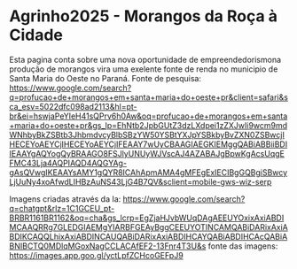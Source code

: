 # Agrinho2025 - Morangos da Roça à Cidade
Esta pagina conta sobre uma nova oportunidade de empreendedorismona produção de morangos vira uma exelente fonte de renda no municipio de Santa Maria do Oeste no Paraná.
Fonte de pesquisa:
https://www.google.com/search?q=profucao+de+morangos+em+santa+maria+do+oeste+pr&client=safari&sca_esv=5022dfc098ad2113&hl=pt-br&ei=hswjaPeYIeH41sQPrv6h0Aw&oq=profucao+de+morangos+em+santa+maria+do+oeste+pr&gs_lp=EhNtb2JpbGUtZ3dzLXdpei1zZXJwIi9wcm9mdWNhbyBkZSBtb3JhbmdvcyBlbSBzYW50YSBtYXJpYSBkbyBvZXN0ZSBwcjIHECEYoAEYCjIHECEYoAEYCjIFEAAY7wUyCBAAGIAEGKIEMggQABiABBiiBDIIEAAYgAQYogQyBRAAGO8FSJlyUNUyWJVscAJ4AZABAJgBpwKgAcsUqgEFMC43Lja4AQPIAQD4AQGYAg-gAsQVwgIKEAAYsAMY1gQYR8ICAhApmAMA4gMFEgExIECIBgGQBgiSBwcyLjUuNy4xoAfwdLIHBzAuNS43LjG4B7QV&sclient=mobile-gws-wiz-serp

Imagens criadas através da Ia:
https://www.google.com/search?q=chatgpt&rlz=1C1GCEU_pt-BRBR1161BR1162&oq=cha&gs_lcrp=EgZjaHJvbWUqDAgAEEUYOxixAxiABDIMCAAQRRg7GLEDGIAEMgYIARBFGEAyBggCEEUYOTINCAMQABiDARixAxiABDIKCAQQLhixAxiABDINCAUQABiDARixAxiABDIHCAYQABiABDIHCAcQABiABNIBCTQ0MDlqMGoxNagCCLACAfEF2-13Fnr4T3U&s
fonte das imagens:
https://images.app.goo.gl/yctLpfZCHcoGEFpJ9
